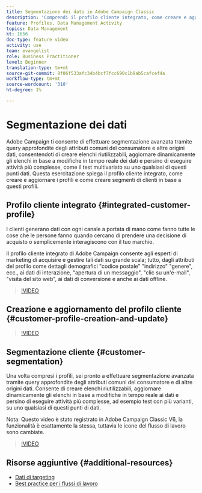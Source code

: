 ```yaml
---
title: Segmentazione dei dati in Adobe Campaign Classic
description: 'Comprendi il profilo cliente integrato, come creare e aggiornare i profili e come creare segmenti di clienti in base a questi profili. '
feature: Profiles, Data Management Activity
topics: Data Management
kt: 1656
doc-type: feature video
activity: use
team: evangelist
role: Business Practitioner
level: Beginner
translation-type: tm+mt
source-git-commit: 8f06f533afc34b4bcf7fcc690c1b9ab5cafcef4a
workflow-type: tm+mt
source-wordcount: '310'
ht-degree: 1%

---
```



# Segmentazione dei dati

Adobe Campaign ti consente di effettuare segmentazione avanzata tramite query approfondite degli attributi comuni del consumatore e altre origini dati, consentendoti di creare elenchi riutilizzabili, aggiornare dinamicamente gli elenchi in base a modifiche in tempo reale dei dati e persino di eseguire attività più complesse, come il test multivariato su uno qualsiasi di questi punti dati. Questa esercitazione spiega il profilo cliente integrato, come creare e aggiornare i profili e come creare segmenti di clienti in base a questi profili.

## Profilo cliente integrato {#integrated-customer-profile}

I clienti generano dati con ogni canale a portata di mano come fanno tutte le cose che le persone fanno quando cercano di prendere una decisione di acquisto o semplicemente interagiscono con il tuo marchio.

Il profilo cliente integrato di Adobe Campaign consente agli esperti di marketing di acquisire e gestire tali dati su grande scala; tutto, dagli attributi del profilo come dettagli demografici &quot;codice postale&quot; &quot;indirizzo&quot; &quot;genere&quot;, ecc., ai dati di interazione, &quot;apertura di un messaggio&quot;, &quot;clic su un&#39;e-mail&quot;, &quot;visita del sito web&quot;, ai dati di conversione e anche ai dati offline.

>[!VIDEO](https://video.tv.adobe.com/v/23629?quality=12)

## Creazione e aggiornamento del profilo cliente {#customer-profile-creation-and-update}

>[!VIDEO](https://video.tv.adobe.com/v/23632?quality=12)

## Segmentazione cliente {#customer-segmentation}

Una volta compresi i profili, sei pronto a effettuare segmentazione avanzata tramite query approfondite degli attributi comuni del consumatore e di altre origini dati. Consente di creare elenchi riutilizzabili, aggiornare dinamicamente gli elenchi in base a modifiche in tempo reale ai dati e persino di eseguire attività più complesse, ad esempio test con più varianti, su uno qualsiasi di questi punti di dati.

Nota: Questo video è stato registrato in Adobe Campaign Classic V6, la funzionalità è esattamente la stessa, tuttavia le icone del flusso di lavoro sono cambiate.

>[!VIDEO](https://video.tv.adobe.com/v/23635?quality=12)

## Risorse aggiuntive {#additional-resources}

* [Dati di targeting](https://docs.adobe.com/content/help/en/campaign-classic/using/automating-with-workflows/general-operation/targeting-data.html)
* [Best practice per i flussi di lavoro](https://docs.adobe.com/content/help/en/campaign-classic/using/automating-with-workflows/general-operation/workflow-best-practices.html)
